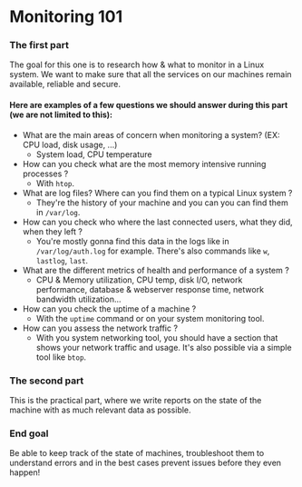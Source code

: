 # Monitoring 101

### The first part

The goal for this one is to research how & what to monitor in a Linux system. We want to make sure that all the services on our machines remain available, reliable and secure.

#### Here are examples of a few questions we should answer during this part (we are not limited to this):
- What are the main areas of concern when monitoring a system? (EX: CPU load, disk usage, ...)
    - System load, CPU temperature
- How can you check what are the most memory intensive running processes ?
    - With `htop`.
- What are log files? Where can you find them on a typical Linux system ?
    - They're the history of your machine and you can you can find them in `/var/log`.
- How can you check who where the last connected users, what they did, when they left ?
    - You're mostly gonna find this data in the logs like in `/var/log/auth.log` for example. There's also commands like `w`, `lastlog`, `last`.
- What are the different metrics of health and performance of a system ?
    - CPU & Memory utilization, CPU temp, disk I/O, network performance, database & webserver response time, network bandwidth utilization...
- How can you check the uptime of a machine ?
    - With the `uptime` command or on your system monitoring tool.
- How can you assess the network traffic ?
    - With you system networking tool, you should have a section that shows your network traffic and usage. It's also possible via a simple tool like `btop`.

### The second part

This is the practical part, where we write reports on the state of the machine with as much relevant data as possible.

### End goal 

Be able to keep track of the state of machines, troubleshoot them to understand errors and in the best cases prevent issues before they even happen!


